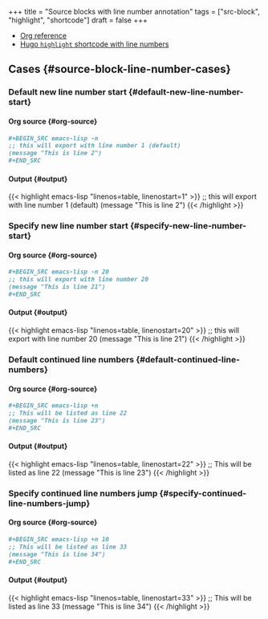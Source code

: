 +++
title = "Source blocks with line number annotation"
tags = ["src-block", "highlight", "shortcode"]
draft = false
+++

-   [Org reference](https://orgmode.org/manual/Literal-examples.html)
-   [Hugo `highlight` shortcode with line numbers](https://gohugo.io/content-management/syntax-highlighting/)


## Cases {#source-block-line-number-cases}


### Default new line number start {#default-new-line-number-start}


#### Org source {#org-source}

```org
#+BEGIN_SRC emacs-lisp -n
;; this will export with line number 1 (default)
(message "This is line 2")
#+END_SRC
```


#### Output {#output}

{{< highlight emacs-lisp "linenos=table, linenostart=1" >}}
;; this will export with line number 1 (default)
(message "This is line 2")
{{< /highlight >}}


### Specify new line number start {#specify-new-line-number-start}


#### Org source {#org-source}

```org
#+BEGIN_SRC emacs-lisp -n 20
;; this will export with line number 20
(message "This is line 21")
#+END_SRC
```


#### Output {#output}

{{< highlight emacs-lisp "linenos=table, linenostart=20" >}}
;; this will export with line number 20
(message "This is line 21")
{{< /highlight >}}


### Default continued line numbers {#default-continued-line-numbers}


#### Org source {#org-source}

```org
#+BEGIN_SRC emacs-lisp +n
;; This will be listed as line 22
(message "This is line 23")
#+END_SRC
```


#### Output {#output}

{{< highlight emacs-lisp "linenos=table, linenostart=22" >}}
;; This will be listed as line 22
(message "This is line 23")
{{< /highlight >}}


### Specify continued line numbers jump {#specify-continued-line-numbers-jump}


#### Org source {#org-source}

```org
#+BEGIN_SRC emacs-lisp +n 10
;; This will be listed as line 33
(message "This is line 34")
#+END_SRC
```


#### Output {#output}

{{< highlight emacs-lisp "linenos=table, linenostart=33" >}}
;; This will be listed as line 33
(message "This is line 34")
{{< /highlight >}}
